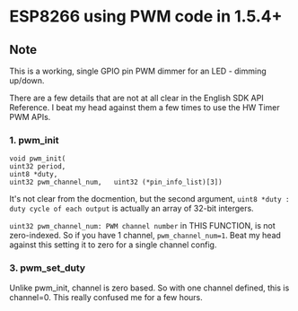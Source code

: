 # ESP8266 using PWM code in 1.5.4+

## Note ##

This is a working, single GPIO pin PWM dimmer for an LED - dimming up/down.

There are a few details that are not at all clear in the English SDK API Reference.  I beat my head against them a few times to use the HW Timer PWM APIs.

### 1. pwm_init
```
void pwm_init( 
uint32 period,  
uint8 *duty,  
uint32 pwm_channel_num,   uint32 (*pin_info_list)[3])
```

It's not clear from the docmention, but the second argument, `uint8 *duty : duty cycle of each output` is actually an array of 32-bit intergers.

`uint32 pwm_channel_num: PWM channel number` in THIS FUNCTION, is not zero-indexed.  So if you have 1 channel, `pwm_channel_num=1`.  Beat my head against this setting it to zero for a single channel config.



### 3. pwm_set_duty

Unlike pwm_init, channel is zero based.  So with one channel defined, this is channel=0.  This really confused me for a few hours.


